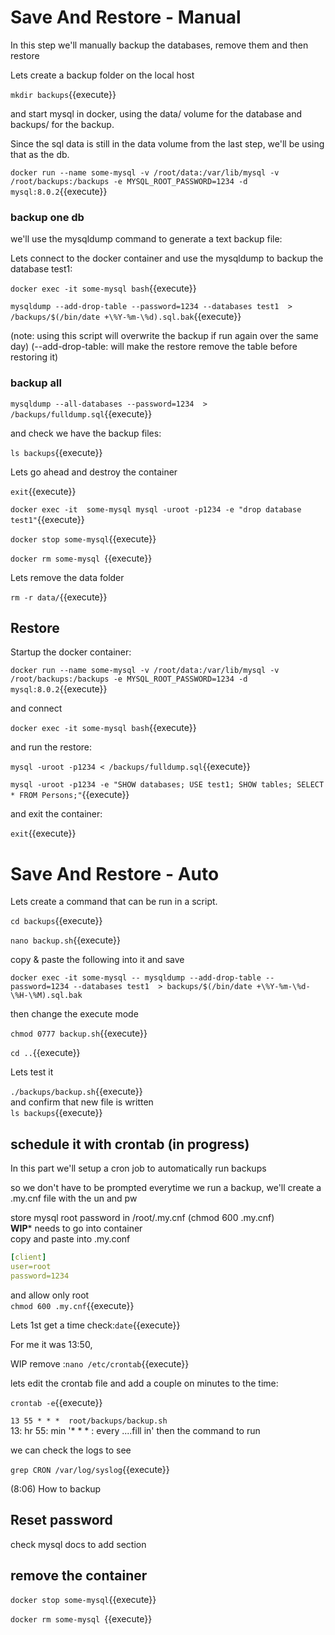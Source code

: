 # Save And Restore - Manual

In this step we'll manually backup  the databases, remove them and then restore

Lets create a backup folder on the local host

`mkdir backups`{{execute}}

and start mysql in docker, using the data/ volume for the database and backups/ for the backup.

Since the sql data is still in the data volume from the last step, we'll be using that as the db. 

`docker run --name some-mysql -v /root/data:/var/lib/mysql -v /root/backups:/backups -e MYSQL_ROOT_PASSWORD=1234 -d mysql:8.0.2`{{execute}}


### backup one db


we'll use the mysqldump command to generate a text backup file:

Lets connect to the docker container and use the mysqldump to backup the database test1:

`docker exec -it some-mysql bash`{{execute}}

`mysqldump --add-drop-table --password=1234 --databases test1  > /backups/$(/bin/date +\%Y-%m-\%d).sql.bak`{{execute}}

(note: using this script will overwrite the backup if run again over the same day)
(--add-drop-table: will make the restore remove the table before restoring it)

### backup all

`mysqldump --all-databases --password=1234  > /backups/fulldump.sql`{{execute}}

and check we have the backup files:

`ls backups`{{execute}}

Lets go ahead and destroy the container   

`exit`{{execute}}   


`docker exec -it  some-mysql mysql -uroot -p1234 -e "drop database test1"`{{execute}} 

`docker stop some-mysql`{{execute}}

`docker rm some-mysql `{{execute}}

Lets remove the data folder

`rm -r data/`{{execute}}

## Restore

Startup the docker container:   

`docker run --name some-mysql -v /root/data:/var/lib/mysql -v /root/backups:/backups -e MYSQL_ROOT_PASSWORD=1234 -d mysql:8.0.2`{{execute}}

and connect

`docker exec -it some-mysql bash`{{execute}}   

and run the restore:

`mysql -uroot -p1234 < /backups/fulldump.sql`{{execute}}

`mysql -uroot -p1234 -e "SHOW databases; USE test1; SHOW tables; SELECT * FROM Persons;"`{{execute}}

and exit the container:

`exit`{{execute}}


# Save And Restore - Auto 

Lets create a command that can be run in a script.

`cd backups`{{execute}}

`nano backup.sh`{{execute}}   

copy & paste the following  into it and save 

`docker exec -it some-mysql -- mysqldump --add-drop-table --password=1234 --databases test1  > backups/$(/bin/date +\%Y-%m-\%d-\%H-\%M).sql.bak`

then change the execute mode

`chmod 0777 backup.sh`{{execute}}   

`cd ..`{{execute}}    

Lets test it 

`./backups/backup.sh`{{execute}}   
and confirm that new file is written   
`ls backups`{{execute}}   

## schedule it with crontab (in progress)

In this part we'll setup a cron job to automatically run backups

so we don't have to be prompted everytime we run a backup, we'll create a .my.cnf file with the un and pw

store mysql root password in /root/.my.cnf   (chmod 600 .my.cnf)   
**WIP*** needs to go into container   
copy and paste into  .my.conf   

```yaml
[client]
user=root
password=1234
```   
and allow only root    
`chmod 600 .my.cnf`{{execute}}   



Lets 1st get a time check:`date`{{execute}}   

For me it was 13:50, 

WIP remove :`nano /etc/crontab`{{execute}}

lets edit the crontab file and add a couple on minutes to the time:

`crontab -e`{{execute}}

`13 55 * * *  root/backups/backup.sh`   
13: hr
55: min
'* * * : every ....fill in'
then the command to run 

we can check the logs to see   

`grep CRON /var/log/syslog`{{execute}}

(8:06) How to backup


## Reset password

check mysql docs to add section

## remove the container

`docker stop some-mysql`{{execute}}

`docker rm some-mysql `{{execute}}

